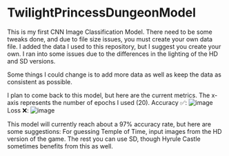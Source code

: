 # TwilightPrincessDungeonModel

This is my first CNN Image Classification Model.
There need to be some tweaks done, and due to file size issues, you must create your own data file.
I added the data I used to this repository, but I suggest you create your own. I ran into some issues due to the differences in the lighting of the HD and SD versions.

Some things I could change is to add more data as well as keep the data as consistent as possible.

I plan to come back to this model, but here are the current metrics. The x-axis represents the number of epochs I used (20).
Accuracy ✅:
![image](https://github.com/user-attachments/assets/21862041-666a-46db-bd6f-9442b8d2e25c)
Loss ❌:
![image](https://github.com/user-attachments/assets/d2da1725-589d-4cd1-8f3b-7d467b19ba20)

This model will currently reach about a 97% accuracy rate, but here are some suggestions:
For guessing Temple of Time, input images from the HD version of the game.
The rest you can use SD, though Hyrule Castle sometimes benefits from this as well.
